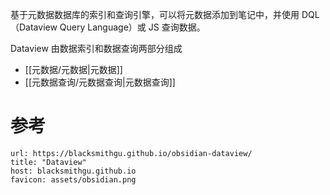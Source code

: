 基于元数据数据库的索引和查询引擎，可以将元数据添加到笔记中，并使用 DQL（Dataview Query Language）或 JS 查询数据。

Dataview 由数据索引和数据查询两部分组成

- [[元数据/元数据|元数据]]
- [[元数据查询/元数据查询|元数据查询]]

# 参考

```cardlink
url: https://blacksmithgu.github.io/obsidian-dataview/
title: "Dataview"
host: blacksmithgu.github.io
favicon: assets/obsidian.png
```

